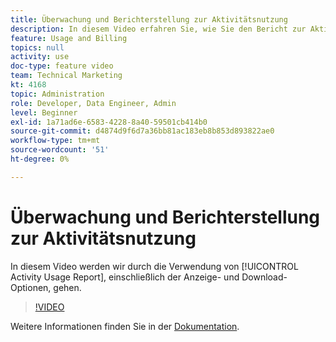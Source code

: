```yaml
---
title: Überwachung und Berichterstellung zur Aktivitätsnutzung
description: In diesem Video erfahren Sie, wie Sie den Bericht zur Aktivitätsnutzung verwenden, einschließlich der Anzeige- und Download-Optionen.
feature: Usage and Billing
topics: null
activity: use
doc-type: feature video
team: Technical Marketing
kt: 4168
topic: Administration
role: Developer, Data Engineer, Admin
level: Beginner
exl-id: 1a71ad6e-6583-4228-8a40-59501cb414b0
source-git-commit: d4874d9f6d7a36bb81ac183eb8b853d893822ae0
workflow-type: tm+mt
source-wordcount: '51'
ht-degree: 0%

---
```


# Überwachung und Berichterstellung zur Aktivitätsnutzung

In diesem Video werden wir durch die Verwendung von [!UICONTROL Activity Usage Report], einschließlich der Anzeige- und Download-Optionen, gehen.

>[!VIDEO](https://video.tv.adobe.com/v/31443/?quality=12)

Weitere Informationen finden Sie in der [Dokumentation](https://experienceleague.adobe.com/docs/audience-manager/user-guide/features/administration/activity-usage-reporting.html).
